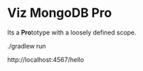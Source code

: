 # Viz MongoDB Pro

Its a **Pro**totype with a loosely defined scope.


./gradlew run

http://localhost:4567/hello
